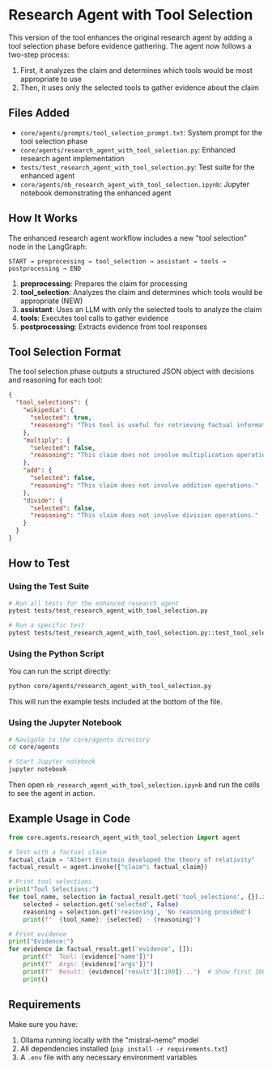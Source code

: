 # Research Agent with Tool Selection

This version of the tool enhances the original research agent by adding a tool selection phase before evidence gathering. The agent now follows a two-step process:

1. First, it analyzes the claim and determines which tools would be most appropriate to use
2. Then, it uses only the selected tools to gather evidence about the claim

## Files Added

- `core/agents/prompts/tool_selection_prompt.txt`: System prompt for the tool selection phase
- `core/agents/research_agent_with_tool_selection.py`: Enhanced research agent implementation
- `tests/test_research_agent_with_tool_selection.py`: Test suite for the enhanced agent
- `core/agents/nb_research_agent_with_tool_selection.ipynb`: Jupyter notebook demonstrating the enhanced agent

## How It Works

The enhanced research agent workflow includes a new "tool selection" node in the LangGraph:

```
START → preprocessing → tool_selection → assistant → tools → postprocessing → END
```

1. **preprocessing**: Prepares the claim for processing
2. **tool_selection**: Analyzes the claim and determines which tools would be appropriate (NEW)
3. **assistant**: Uses an LLM with only the selected tools to analyze the claim
4. **tools**: Executes tool calls to gather evidence
5. **postprocessing**: Extracts evidence from tool responses

## Tool Selection Format

The tool selection phase outputs a structured JSON object with decisions and reasoning for each tool:

```json
{
  "tool_selections": {
    "wikipedia": {
      "selected": true,
      "reasoning": "This tool is useful for retrieving factual information about Einstein and the theory of relativity."
    },
    "multiply": {
      "selected": false,
      "reasoning": "This claim does not involve multiplication operations."
    },
    "add": {
      "selected": false,
      "reasoning": "This claim does not involve addition operations."
    },
    "divide": {
      "selected": false,
      "reasoning": "This claim does not involve division operations."
    }
  }
}
```

## How to Test

### Using the Test Suite

```bash
# Run all tests for the enhanced research agent
pytest tests/test_research_agent_with_tool_selection.py

# Run a specific test
pytest tests/test_research_agent_with_tool_selection.py::test_tool_selection
```

### Using the Python Script

You can run the script directly:

```bash
python core/agents/research_agent_with_tool_selection.py
```

This will run the example tests included at the bottom of the file.

### Using the Jupyter Notebook

```bash
# Navigate to the core/agents directory
cd core/agents

# Start Jupyter notebook
jupyter notebook
```

Then open `nb_research_agent_with_tool_selection.ipynb` and run the cells to see the agent in action.

## Example Usage in Code

```python
from core.agents.research_agent_with_tool_selection import agent

# Test with a factual claim
factual_claim = "Albert Einstein developed the theory of relativity"
factual_result = agent.invoke({"claim": factual_claim})

# Print tool selections
print("Tool Selections:")
for tool_name, selection in factual_result.get('tool_selections', {}).items():
    selected = selection.get('selected', False)
    reasoning = selection.get('reasoning', 'No reasoning provided')
    print(f"  {tool_name}: {selected} - {reasoning}")

# Print evidence
print("Evidence:")
for evidence in factual_result.get('evidence', []):
    print(f"  Tool: {evidence['name']}")
    print(f"  Args: {evidence['args']}")
    print(f"  Result: {evidence['result'][:100]}...")  # Show first 100 chars
    print()
```

## Requirements

Make sure you have:
1. Ollama running locally with the "mistral-nemo" model
2. All dependencies installed (`pip install -r requirements.txt`)
3. A `.env` file with any necessary environment variables
